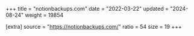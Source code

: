 +++
title = "notionbackups.com"
date = "2022-03-22"
updated = "2024-08-24"
weight = 19854

[extra]
source = "https://notionbackups.com/"
ratio = 54
size = 19
+++
